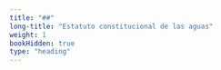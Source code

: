 ```yaml
---
title: "##"
long-title: "Estatuto constitucional de las aguas"
weight: 1
bookHidden: true
type: "heading"
---
```

